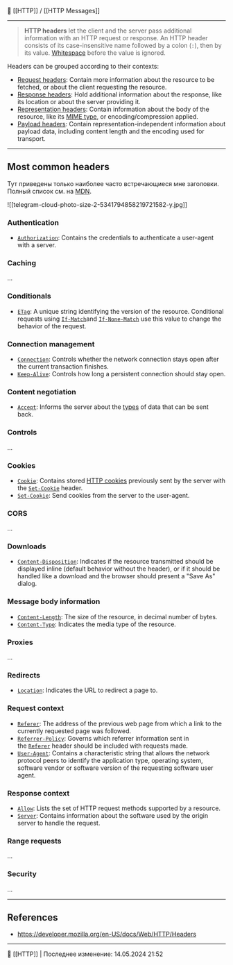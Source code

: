 🔗 [[HTTP]] / [[HTTP Messages]]

----
> **HTTP headers** let the client and the server pass additional information with an HTTP request or response. An HTTP header consists of its case-insensitive name followed by a colon (`:`), then by its value. [Whitespace](https://developer.mozilla.org/en-US/docs/Glossary/Whitespace) before the value is ignored.

Headers can be grouped according to their contexts:

- [Request headers](https://developer.mozilla.org/en-US/docs/Glossary/Request_header): Contain more information about the resource to be fetched, or about the client requesting the resource.
- [Response headers](https://developer.mozilla.org/en-US/docs/Glossary/Response_header): Hold additional information about the response, like its location or about the server providing it.
- [Representation headers](https://developer.mozilla.org/en-US/docs/Glossary/Representation_header): Contain information about the body of the resource, like its [MIME type](https://developer.mozilla.org/en-US/docs/Web/HTTP/Basics_of_HTTP/MIME_types), or encoding/compression applied.
- [Payload headers](https://developer.mozilla.org/en-US/docs/Glossary/Payload_header): Contain representation-independent information about payload data, including content length and the encoding used for transport.

----
## Most common headers
Тут приведены только наиболее часто встречающиеся мне заголовки. Полный список см. на [MDN](https://developer.mozilla.org/en-US/docs/Web/HTTP/Headers).

![[telegram-cloud-photo-size-2-5341794858219721582-y.jpg]]
### Authentication
- [`Authorization`](https://developer.mozilla.org/en-US/docs/Web/HTTP/Headers/Authorization): Contains the credentials to authenticate a user-agent with a server.
### Caching
...
### Conditionals
- [`ETag`](https://developer.mozilla.org/en-US/docs/Web/HTTP/Headers/ETag): A unique string identifying the version of the resource. Conditional requests using [`If-Match`](https://developer.mozilla.org/en-US/docs/Web/HTTP/Headers/If-Match)and [`If-None-Match`](https://developer.mozilla.org/en-US/docs/Web/HTTP/Headers/If-None-Match) use this value to change the behavior of the request.
### Connection management
- [`Connection`](https://developer.mozilla.org/en-US/docs/Web/HTTP/Headers/Connection): Controls whether the network connection stays open after the current transaction finishes.
- [`Keep-Alive`](https://developer.mozilla.org/en-US/docs/Web/HTTP/Headers/Keep-Alive): Controls how long a persistent connection should stay open.
### Content negotiation
- [`Accept`](https://developer.mozilla.org/en-US/docs/Web/HTTP/Headers/Accept): Informs the server about the [types](https://developer.mozilla.org/en-US/docs/Glossary/MIME_type) of data that can be sent back.
### Controls
...
### Cookies
- [`Cookie`](https://developer.mozilla.org/en-US/docs/Web/HTTP/Headers/Cookie): Contains stored [HTTP cookies](https://developer.mozilla.org/en-US/docs/Web/HTTP/Cookies) previously sent by the server with the [`Set-Cookie`](https://developer.mozilla.org/en-US/docs/Web/HTTP/Headers/Set-Cookie) header.
- [`Set-Cookie`](https://developer.mozilla.org/en-US/docs/Web/HTTP/Headers/Set-Cookie): Send cookies from the server to the user-agent.
### CORS
...
### Downloads
- [`Content-Disposition`](https://developer.mozilla.org/en-US/docs/Web/HTTP/Headers/Content-Disposition): Indicates if the resource transmitted should be displayed inline (default behavior without the header), or if it should be handled like a download and the browser should present a "Save As" dialog.
### Message body information
- [`Content-Length`](https://developer.mozilla.org/en-US/docs/Web/HTTP/Headers/Content-Length): The size of the resource, in decimal number of bytes.
- [`Content-Type`](https://developer.mozilla.org/en-US/docs/Web/HTTP/Headers/Content-Type): Indicates the media type of the resource.
### Proxies
...
### Redirects
- [`Location`](https://developer.mozilla.org/en-US/docs/Web/HTTP/Headers/Location): Indicates the URL to redirect a page to.
### Request context
- [`Referer`](https://developer.mozilla.org/en-US/docs/Web/HTTP/Headers/Referer): The address of the previous web page from which a link to the currently requested page was followed.
- [`Referrer-Policy`](https://developer.mozilla.org/en-US/docs/Web/HTTP/Headers/Referrer-Policy): Governs which referrer information sent in the [`Referer`](https://developer.mozilla.org/en-US/docs/Web/HTTP/Headers/Referer) header should be included with requests made.
- [`User-Agent`](https://developer.mozilla.org/en-US/docs/Web/HTTP/Headers/User-Agent): Contains a characteristic string that allows the network protocol peers to identify the application type, operating system, software vendor or software version of the requesting software user agent.
### Response context
- [`Allow`](https://developer.mozilla.org/en-US/docs/Web/HTTP/Headers/Allow): Lists the set of HTTP request methods supported by a resource.
- [`Server`](https://developer.mozilla.org/en-US/docs/Web/HTTP/Headers/Server): Contains information about the software used by the origin server to handle the request.
### Range requests
...
### Security
...

----
## References
- https://developer.mozilla.org/en-US/docs/Web/HTTP/Headers

----
📂 [[HTTP]] | Последнее изменение: 14.05.2024 21:52